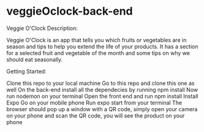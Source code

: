 # veggieOclock-back-end

Veggie O'Clock Description:

Veggie O'Clock is an app that tells you which fruits or vegetables are in season and tips to help you extend the life of your products. It has a section for a selected fruit and vegetable of the month and some tips on why we should eat seasonally.

Getting Started:

Clone this repo to your local machine
Go to this repo and clone this one as well
On the back-end install all the dependecies by running npm install
Now run nodemon on your terminal
Open the front end and run npm install
Install Expo Go on your mobile phone
Run expo start from your terminal
The browser should pop up a window with a QR code, simply open your camera on your phone and scan the QR code, you will see the product on your phone
